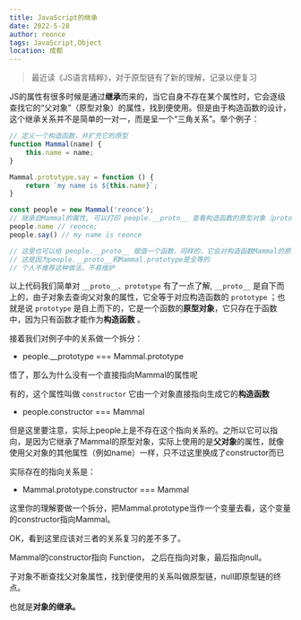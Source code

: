 ```yaml
---
title: JavaScript的继承
date: 2022-5-28
author: reonce
tags: JavaScript,Object
location: 成都  
---
```


> 最近读《JS语言精粹》，对于原型链有了新的理解，记录以便复习


JS的属性有很多时候是通过**继承**而来的，当它自身不存在某个属性时，它会逐级查找它的“父对象”（原型对象）的属性，找到便使用。但是由于构造函数的设计，这个继承关系并不是简单的一对一，而是呈一个“三角关系”。举个例子：

```jsx
// 定义一个构造函数，并扩充它的原型
function Mammal(name) {
	this.name = name;
}

Mammal.prototype.say = function () {
	return `my name is ${this.name}`;
}

const people = new Mammal('reonce');
// 继承自Mammal的属性, 可以打印 people.__proto__ 查看构造函数的原型对象（prototype）
people.name // reonce;  
people.say() // my name is reonce

// 这里也可以给 people.__proto__ 赋值一个函数，同样的，它会对构造函数Mammal的原型进行扩充
// 这是因为people.__proto__和Mammal.prototype是全等的
// 个人不推荐这种做法，不易维护
```

以上代码我们简单对 `__proto__、prototype` 有了一点了解, `__proto__` 是自下而上的，由子对象去查询父对象的属性，它全等于对应构造函数的 `prototype` ；也就是说 `prototype` 是自上而下的，它是一个函数的**原型对象**，它只存在于函数中，因为只有函数才能作为**构造函数**  。

接着我们对例子中的关系做一个拆分：

- people.__prototype === Mammal.prototype

悟了，那么为什么没有一个直接指向Mammal的属性呢

有的，这个属性叫做 `constructor`  它由一个对象直接指向生成它的**构造函数**

- people.constructor === Mammal

但是这里要注意，实际上people上是不存在这个指向关系的。之所以它可以指向，是因为它继承了Mammal的原型对象，实际上使用的是**父对象**的属性，就像使用父对象的其他属性（例如name）一样，只不过这里换成了constructor而已

实际存在的指向关系是：

- Mammal.prototype.constructor === Mammal

这里你的理解要做一个拆分，把Mammal.prototype当作一个变量去看，这个变量的constructor指向Mammal。

OK，看到这里应该对三者的关系复习的差不多了。

Mammal的constructor指向 Function， 之后在指向对象，最后指向null。

子对象不断查找父对象属性，找到便使用的关系叫做原型链，null即原型链的终点。

也就是**对象的继承。**
